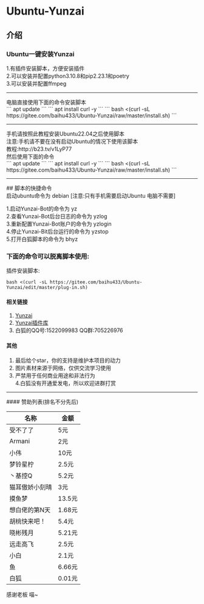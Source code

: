# Ubuntu-Yunzai
## 介绍
### Ubuntu一键安装Yunzai
1.有插件安装脚本，方便安装插件<br>
2.可以安装并配置python3.10.8和pip2.23.1和poetry<br>
3.可以安装并配置ffmpeg<br>
<hr>
电脑直接使用下面的命令安装脚本<br>
```
apt update
```
```
apt install curl -y
```
```
bash <(curl -sL https://gitee.com/baihu433/Ubuntu-Yunzai/raw/master/install.sh)
```
<hr>
手机请按照此教程安装Ubuntu22.04之后使用脚本<br>
注意:手机请不要在没有启动Ubuntu的情况下使用该脚本<br>
教程:http://b23.tv/v1LyP77<br>
然后使用下面的命令<br>
```
apt update
```
```
apt install curl -y
```
```
bash <(curl -sL https://gitee.com/baihu433/Ubuntu-Yunzai/raw/master/install.sh)
```
<hr>
## 脚本的快捷命令<br>
启动ubuntu命令为 debian 
[注意:只有手机需要启动Ubuntu 电脑不需要]

1.启动Yunzai-Bot的命令为 yz <br>
2.查看Yunzai-Bot后台日志的命令为 yzlog <br>
3.重新配置Yunzai-Bot账户的命令为 yzlogin <br>
4.停止Yunzai-Bit后台运行的命令为 yzstop <br>
5.打开白狐脚本的命令为 bhyz <br>
### 下面的命令可以脱离脚本使用:
插件安装脚本:
```
bash <(curl -sL https://gitee.com/baihu433/Ubuntu-Yunzai/edit/master/plug-in.sh)
```
#### 相关链接
1. [Yunzai](https://gitee.com/Le-niao/Yunzai-Bot)
2. [Yunzai插件库](https://gitee.com/yhArcadia/Yunzai-Bot-plugins-index)
3. 白狐的QQ号:1522099983 QQ群:705226976

#### 其他
1. 最后给个star，你的支持是维护本项目的动力<br>
2. 图片素材来源于网络，仅供交流学习使用<br>
3. 严禁用于任何商业用途和非法行为<br>
4.白狐没有开通爱发电，所以欢迎进群打赏<br>
<hr>
#### 赞助列表(排名不分先后)

| 名称 | 金额 |   
|----|----|
|受不了了|5元|
|Armani|2元|
|小伟|10元|
|梦铃星柠|2.5元|
|丶基控Q | 5.2元|
|猫耳傲娇小刻晴|3元|
|摸鱼梦|13.5元|
|想白佬的第N天|1.68元|
|胡桃快来吧！|5.4元|
|晓彬残月|5.21元|
|远走高飞|2.5元|
|小白|2.1元|
|鱼|6.66元|
|白狐|0.01元|
感谢老板 喵~